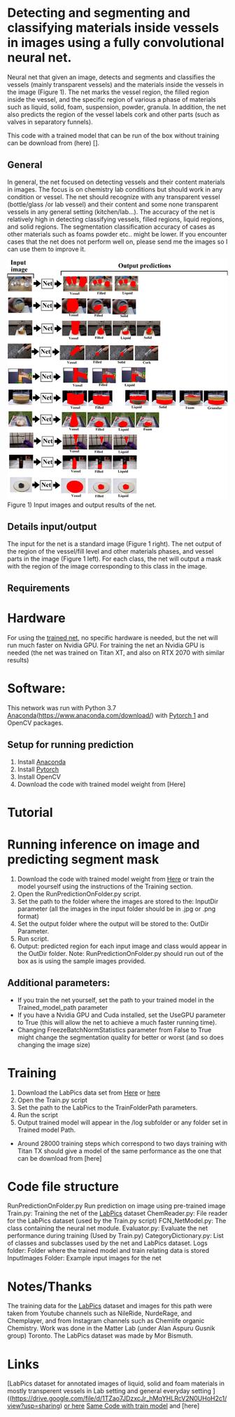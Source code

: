 ﻿# Detecting and segmenting and classifying materials inside vessels in images using a fully convolutional neural net.


Neural net that given an image, detects and segments and classifies the vessels (mainly transparent vessels) and the materials inside the vessels in the image (Figure 1). The net marks the vessel region, the filled region inside the vessel, and the specific region of various a phase of materials such as liquid, solid, foam, suspension, powder, granula. In addition, the net also predicts the region of the vessel labels cork and other parts (such as valves in separatory funnels).  


This code with a trained model that can be run of the box without training can be download from (here) [].
## General 
In general, the net focused on detecting vessels and their content materials in images. The focus is on chemistry lab conditions but should work in any condition or vessel. The net should recognize with any transparent vessel (bottle/glass /or lab vessel) and their content and some none transparent vessels in any general setting (kitchen/lab…). The accuracy of the net is relatively high in detecting classifying vessels, filled regions, liquid regions, and solid regions. The segmentation classification accuracy of cases as other materials such as foams powder etc.. might be lower. If you encounter cases that the net does not perform well on, please send me the images so I can use them to improve it.


 ![](/Figure1.jpg)
Figure 1) Input images and output results of the net.
 


## Details input/output
The input for the net is a standard image (Figure 1 right).
The net output of the region of the vessel/fill level and other materials phases, and vessel parts in the image (Figure 1 left). For each class, the net will output a mask with the region of the image corresponding to this class in the image.








## Requirements
# Hardware
For using the [trained net](), no specific hardware is needed, but the net will run much faster on Nvidia GPU.
For training the net an Nvidia GPU is needed (the net was trained on Titan XT, and also on RTX 2070 with similar results)
# Software:
This network was run with Python 3.7 [Anaconda]()(https://www.anaconda.com/download/) with  [Pytorch 1](https://pytorch.org/) and OpenCV packages.




## Setup for running prediction
1) Install [Anaconda](https://www.anaconda.com/download/)
2) Install [Pytorch](https://pytorch.org/)
2) Install OpenCV
3) Download the code with trained model weight from [Here]


# Tutorial


# Running inference on image and predicting segment mask
1. Download the code with trained model weight from [Here]() or train the model yourself using the instructions of the Training section.
2. Open the RunPredictionOnFolder.py script.
3. Set the path to the folder where the images are stored to the: InputDir parameter (all the images in the input folder should be in .jpg or .png format)
4. Set the output folder where the output will be stored to the: OutDir Parameter.
5. Run script. 
6. Output: predicted region for each input image and class would appear in the OutDir folder. 
Note: RunPredictionOnFolder.py should run out of the box as is using the sample images provided.
  ## Additional parameters:
* If you train the net yourself, set the path to your  trained model  in the Trained_model_path parameter
*  If you have a Nvidia GPU and Cuda installed, set the UseGPU parameter to True (this will allow the net to achieve a much faster running time).
* Changing FreezeBatchNormStatistics parameter from False to True might change the segmentation quality for better or worst (and so does changing the image size)




# Training
1. Download the LabPics data set from [Here](https://drive.google.com/file/d/1TZao7JDzxcJr_hMqYHLRcV2N0UHoH2c1/view?usp=sharing) or [here](https://drive.google.com/file/d/1gfaM_6eZjtg7dkFShGl1gIfsXzj1KjIX/view?usp=sharing)
2. Open the Train.py script
3. Set the path to the LabPics to the TrainFolderPath parameters.
4. Run the script 
5. Output trained model will appear in the /log subfolder or any folder set in Trained model Path.


* Around 28000 training steps which correspond to two days training with Titan TX should give a model of the same performance as the one that can be download from [here]
# Code file structure
RunPredictionOnFolder.py Run prediction on image using pre-trained image
Train.py: Training the net of the [LabPics](https://drive.google.com/file/d/1TZao7JDzxcJr_hMqYHLRcV2N0UHoH2c1/view?usp=sharing) dataset
ChemReader.py: File reader for the LabPics dataset (used by the Train.py script)
FCN_NetModel.py: The class containing the neural net module.
Evaluator.py: Evaluate the net performance during training (Used by Train.py)
CategoryDictionary.py: List of classes and subclasses used by the net and LabPics dataset.
Logs folder: Folder where the trained model and train relating data is stored
InputImages Folder: Example input images for the net


# Notes/Thanks
The training data for the [LabPics](https://drive.google.com/file/d/1TZao7JDzxcJr_hMqYHLRcV2N0UHoH2c1/view?usp=sharing) dataset and images for this path were taken from Youtube channels such as NileRide, NurdeRage, and Chemplayer, and from Instagram channels such as Chemlife organic Chemistry.
Work was done in the Matter Lab (under Alan Aspuru Gusnik group) Toronto.
The LabPics dataset was made by Mor Bismuth.

# Links
[LabPics dataset for annotated images of liquid, solid and foam materials in mostly transperent vessels in Lab setting and general everyday setting ]((https://drive.google.com/file/d/1TZao7JDzxcJr_hMqYHLRcV2N0UHoH2c1/view?usp=sharing) [or here](https://drive.google.com/file/d/1gfaM_6eZjtg7dkFShGl1gIfsXzj1KjIX/view?usp=sharing)
[Same Code with train model]() and [here]